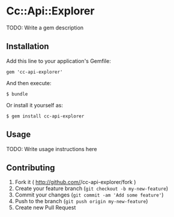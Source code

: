 # Cc::Api::Explorer

TODO: Write a gem description

## Installation

Add this line to your application's Gemfile:

    gem 'cc-api-explorer'

And then execute:

    $ bundle

Or install it yourself as:

    $ gem install cc-api-explorer

## Usage

TODO: Write usage instructions here

## Contributing

1. Fork it ( http://github.com/<my-github-username>/cc-api-explorer/fork )
2. Create your feature branch (`git checkout -b my-new-feature`)
3. Commit your changes (`git commit -am 'Add some feature'`)
4. Push to the branch (`git push origin my-new-feature`)
5. Create new Pull Request
